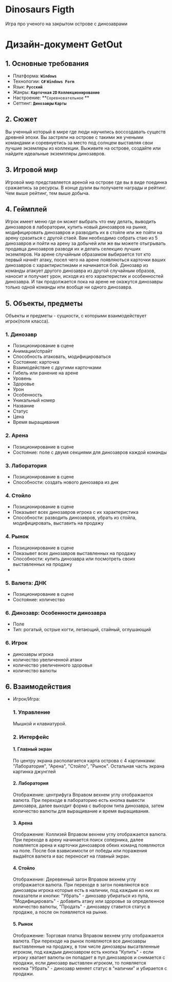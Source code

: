 # Dinosaurs Figth
Игра про ученого на закрытом острове с динозаврами

# Дизайн-документ GetOut
## 1. Основные требования
- Платформа: **`Windows`**
- Технологии: **`C#` `Windows Form`**
- Язык: **`Русский`**
- Жанры: **`Карточная` `2D` `Коллекционирование`**
- Настроение: **`Соревновательное` **
- Сеттинг: **`Динозавры` `Карты`**

## 2. Сюжет
Вы ученный который в мире где люди научились воссоздавать существ древней эпохи. Вы застряли на острове с такими же учеными командами и соревнуетись за место под солнцем выставляя свои лучшие экземляры из коллекции. Выживите на острове, создайте или найдите идеальные экземпляры динозавров.

## 3. Игровой мир
Игровой мир представляется ареной на острове где вы в виде поединка сражаетись за ресурсы. В конце дуэли вы получаете награды и рейтинг. Чем выше рейтинг, тем выше добыча.

## 4. Геймплей

Игрок имеет меню где он может выбрать что ему делать, выводить динозавров в лаборатории, купить новый динозавров на рынке, модифицировать динозавров и разводить их в стойле или же пойти на арену сразиться с другой стаей. Вам необходимо собрать стаю из 5 динозавров и пойти на арену за добычей или же вы можете отыгрывать продавца динозавров разводя их и делать селекцию лучших экземляров. На арене случайным образамом выбирается тот кто первый начнёт атаку, посел чего на арене появляються карточки ваших динозавров с характиристиками и начинается бой. Динозавр из команды атакует другого динозавра из другой случайным образов, наносит и получает урон, исходя из его характеристик и особенностей динозавра. И так продолжается пока на арене не окажутся динозавры только одной команды или вообще ни одного динозавра.

## 5. Объекты, предметы
Объекты и предметы - сущности, с которыми взаимодействует игрок(поля класса).


### 1. Динозавр
- Позиционирование в сцене
- Анимации/спрайт
- Способность атаковать, модифицироваться
- Состояние: карточка
- Взаимодействие с другими карточками
- Гибель или ранение на арене
- Уровень
- Здоровье
- Урон
- Особенность
- Уникальный номер
- Название
- Статус
- Цена
- Время выращивания

### 2. Арена
- Позиционирование в сцене
- Состояние: поле с двумя секциями для динозавров каждой команды

### 3. Лаборатория
- Позиционирование в сцене
- Способности: создать нового динозавра из днк
  

### 4. Стойло
- Позиционирование в сцене
- Показывет всех динозавров игрока с их характеристика
- Способности: разводить динозавров, убрать из стойла, модифицировать, выставить на продажу

### 4. Рынок
- Позиционирование в сцене
- Показывет всех динозавров выставленных на продажу
- Способности: купить динозавра или посмотреть своих выставленных на продажу
- 
### 5. Валюта: ДНК
- Позиционирование в сцене
- Состояние: количество

### 6. Динозавр: Особенности динозавра
- Поле
- Тип: рогатый, острые когти, летающий, стайный, оглушающий

### 6. Игрок
- динозавры игрока
- количество увеличенной атаки
- количество увеличенного здоровья
- количество валюты

## 6. Взаимодействия
- Игрок/Игра:

  ### 1. Управление
  Мышкой и клавиатурой.
  ### 2. Интерфейс
  #### 1. Главный экран
  По центру экрана располагается карта острова с 4 картинками: "Лаборатория", "Арена", "Стойло",
  "Рынок".
  Остальная часть экрана картинка джунглей
  #### 2. Лаборатория
  Отображение: центрифуга
  Вправом вехнем углу отображается валюта.
  При переходе в лабораторию есть кнопка вывести динозавра, далее выходит форма с выбором типа динозавра,
  затем количество валюты для выращивание и время выращивания.
  
  #### 3. Арена
  Отображение: Коллизей
  Вправом вехнем углу отображается валюта.
  При переходе в арену начинается поиск соперника, далее появляется арена и карточки динозавров обеих
  команд появляются на поле. После боя взависимости от победы или поражения выдаётся валюта и вас
  переносит на главный экран.
  
  #### 4. Стойло
  Отображение: Деревянный загон
  Вправом вехнем углу отображается валюта.
  При переходе в загон появляются все динозавры игрока которые есть в наличии, под каждым из них их
  показатели и кнопки: "Убрать" - динозавр убираться из пула, "Модифицировать" - добавить атаку или
  здоровье за определенное количество валюты, "Продать" - динозавру ставится статус в продаже, а после он
  появляется на рынке.

  #### 5. Рынок
  Отображение: Торговая платка
  Вправом вехнем углу отображается валюта.
  При переходе на рынок появляются все динозавры выставленные на продажу, в том числе динозавры
  высатвленные игроком, под каждым динозавром есть кнопка "Купить" - если игроку хватает валюты
  он попадает в пул динозавров и снимается с продажи, если динозавр выставлен игроком, то появляется   
  кнопка "Убрать" - динозавр меняет статус в "наличии" и убирается с продажи. 
  

